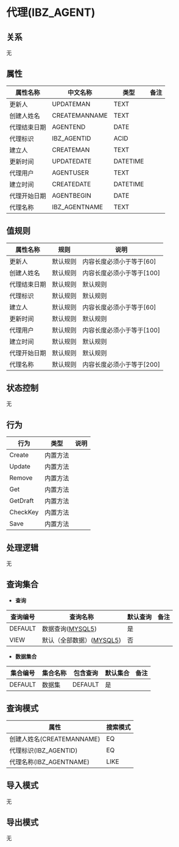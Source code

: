 # 代理(IBZ_AGENT)

  

## 关系
无

## 属性

| 属性名称        |    中文名称    | 类型     |  备注  |
| --------   |------------| -----   |  -------- | 
|更新人|UPDATEMAN|TEXT|&nbsp;|
|创建人姓名|CREATEMANNAME|TEXT|&nbsp;|
|代理结束日期|AGENTEND|DATE|&nbsp;|
|代理标识|IBZ_AGENTID|ACID|&nbsp;|
|建立人|CREATEMAN|TEXT|&nbsp;|
|更新时间|UPDATEDATE|DATETIME|&nbsp;|
|代理用户|AGENTUSER|TEXT|&nbsp;|
|建立时间|CREATEDATE|DATETIME|&nbsp;|
|代理开始日期|AGENTBEGIN|DATE|&nbsp;|
|代理名称|IBZ_AGENTNAME|TEXT|&nbsp;|

## 值规则
| 属性名称    | 规则    |  说明  |
| --------   |------------| ----- | 
|更新人|默认规则|内容长度必须小于等于[60]|
|创建人姓名|默认规则|内容长度必须小于等于[100]|
|代理结束日期|默认规则|默认规则|
|代理标识|默认规则|默认规则|
|建立人|默认规则|内容长度必须小于等于[60]|
|更新时间|默认规则|默认规则|
|代理用户|默认规则|内容长度必须小于等于[100]|
|建立时间|默认规则|默认规则|
|代理开始日期|默认规则|默认规则|
|代理名称|默认规则|内容长度必须小于等于[200]|

## 状态控制

无


## 行为
| 行为    | 类型    |  说明  |
| --------   |------------| ----- | 
|Create|内置方法|&nbsp;|
|Update|内置方法|&nbsp;|
|Remove|内置方法|&nbsp;|
|Get|内置方法|&nbsp;|
|GetDraft|内置方法|&nbsp;|
|CheckKey|内置方法|&nbsp;|
|Save|内置方法|&nbsp;|

## 处理逻辑
无

## 查询集合

* **查询**

| 查询编号 | 查询名称       | 默认查询 |   备注|
| --------  | --------   | --------   | ----- |
|DEFAULT|数据查询([MYSQL5](../../appendix/query_MYSQL5.md#IbzAgent_Default))|是|&nbsp;|
|VIEW|默认（全部数据）([MYSQL5](../../appendix/query_MYSQL5.md#IbzAgent_View))|否|&nbsp;|

* **数据集合**

| 集合编号 | 集合名称   |  包含查询  | 默认集合 |   备注|
| --------  | --------   | -------- | --------   | ----- |
|DEFAULT|数据集|DEFAULT|是|&nbsp;|

## 查询模式
| 属性      |    搜索模式     |
| --------   |------------|
|创建人姓名(CREATEMANNAME)|EQ|
|代理标识(IBZ_AGENTID)|EQ|
|代理名称(IBZ_AGENTNAME)|LIKE|

## 导入模式
无


## 导出模式
无
